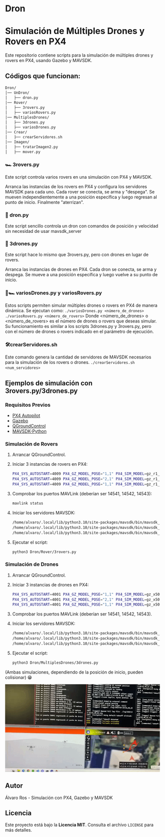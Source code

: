 # Dron
# Simulación de Múltiples Drones y Rovers en PX4

Este repositorio contiene scripts para la simulación de múltiples drones y rovers en PX4, usando Gazebo y MAVSDK.

## Códigos que funcionan:

```
Dron/
│── UnDron/
│   ├── dron.py
│── Rover/
│   ├── 3rovers.py
│   ├── variosRovers.py
│── MultiplesDrones/
│   ├── 3drones.py
│   ├── variosDrones.py
│── Crear/
│   ├── crearServidores.sh
│── Imagen/
│   ├── tratarImagen2.py
│   ├── mover.py
```
### 🏎️ 3rovers.py
Este script controla varios rovers en una simulación con PX4 y MAVSDK.

Arranca las instancias de los rovers en PX4 y configura los servidores MAVSDK para cada uno.
Cada rover se conecta, se arma y "despega".
Se mueven independientemente a una posición específica y luego regresan al punto de inicio.
Finalmente "aterrizan".

### 🚁 dron.py
Este script sencillo controla un dron con comandos de posición y velocidad sin necesidad de usar mavsdk_server

### 🚁 3drones.py
Este script hace lo mismo que 3rovers.py, pero con drones en lugar de rovers.

Arranca las instancias de drones en PX4.
Cada dron se conecta, se arma y despega.
Se mueve a una posición específica y luego vuelve a su punto de inicio.

### 🚁🏎️ variosDrones.py y variosRovers.py
Estos scripts permiten simular múltiples drones o rovers en PX4 de manera dinámica. Se ejecutan como:
    ```
    ./variosDrones.py <número_de_drones>
    ./variosRovers.py <número_de_rovers>
    ```
Donde <número_de_drones> o <número_de_rovers> es el número de drones o rovers que deseas simular. Su funcionamiento es similar a los scripts 3drones.py y 3rovers.py, pero con el número de drones o rovers indicado en el parámetro de ejecución.


### 🛠️crearServidores.sh
Este comando genera la cantidad de servidores de MAVSDK necesarios para la simulación de los rovers o drones.
    ```
    ./crearServidores.sh <num_servidores>
    ```

## Ejemplos de simulación con 3rovers.py/3drones.py
### Requisitos Previos

- [PX4 Autopilot](https://px4.io/)
- [Gazebo](https://gazebosim.org/)
- [QGroundControl](https://qgroundcontrol.com/)
- [MAVSDK-Python](https://mavsdk.mavlink.io/main/en/python/)

### Simulación de Rovers

1. Arrancar QGroundControl.
2. Iniciar 3 instancias de rovers en PX4:

    ```sh
    PX4_SYS_AUTOSTART=4009 PX4_GZ_MODEL_POSE="1,1" PX4_SIM_MODEL=gz_r1_rover ./build/px4_sitl_default/bin/px4 -i 1
    PX4_SYS_AUTOSTART=4009 PX4_GZ_MODEL_POSE="2,1" PX4_SIM_MODEL=gz_r1_rover ./build/px4_sitl_default/bin/px4 -i 2
    PX4_SYS_AUTOSTART=4009 PX4_GZ_MODEL_POSE="1,1" PX4_SIM_MODEL=gz_r1_rover ./build/px4_sitl_default/bin/px4 -i 3
    ```
3. Comprobar los puertos MAVLink (deberían ser 14541, 14542, 14543):

    ```sh
    mavlink status
    ```
4. Iniciar los servidores MAVSDK:

    ```sh
    /home/alvaro/.local/lib/python3.10/site-packages/mavsdk/bin/mavsdk_server -p 50040 udp://:14541
    /home/alvaro/.local/lib/python3.10/site-packages/mavsdk/bin/mavsdk_server -p 50041 udp://:14542
    /home/alvaro/.local/lib/python3.10/site-packages/mavsdk/bin/mavsdk_server -p 50042 udp://:14543
    ```
5. Ejecutar el script:

    ```sh
    python3 Dron/Rover/3rovers.py
    ```

### Simulación de Drones

1. Arrancar QGroundControl.
2. Iniciar 3 instancias de drones en PX4:

    ```sh
    PX4_SYS_AUTOSTART=4001 PX4_GZ_MODEL_POSE="1,1" PX4_SIM_MODEL=gz_x500 ./build/px4_sitl_default/bin/px4 -i 1
    PX4_SYS_AUTOSTART=4001 PX4_GZ_MODEL_POSE="2,1" PX4_SIM_MODEL=gz_x500 ./build/px4_sitl_default/bin/px4 -i 2
    PX4_SYS_AUTOSTART=4001 PX4_GZ_MODEL_POSE="1,1" PX4_SIM_MODEL=gz_x500 ./build/px4_sitl_default/bin/px4 -i 3
    ```
3. Comprobar los puertos MAVLink (deberían ser 14541, 14542, 14543).
4. Iniciar los servidores MAVSDK:

    ```sh
    /home/alvaro/.local/lib/python3.10/site-packages/mavsdk/bin/mavsdk_server -p 50040 udp://:14541
    /home/alvaro/.local/lib/python3.10/site-packages/mavsdk/bin/mavsdk_server -p 50041 udp://:14542
    /home/alvaro/.local/lib/python3.10/site-packages/mavsdk/bin/mavsdk_server -p 50042 udp://:14543
    ```
5. Ejecutar el script:

    ```sh
    python3 Dron/MultiplesDrones/3drones.py
    ```

(Ambas simulaciones, dependiendo de la posición de inicio, pueden colisionar) 😁

![Descripción](Media/1.gif)


## Autor
Álvaro Ros - Simulación con PX4, Gazebo y MAVSDK

## Licencia
Este proyecto está bajo la **Licencia MIT**. Consulta el archivo `LICENSE` para más detalles.
